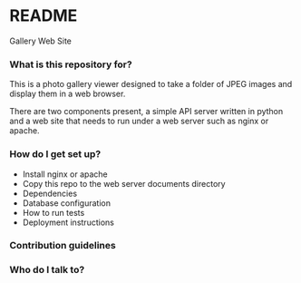 # README #

Gallery Web Site

### What is this repository for? ###

This is a photo gallery viewer designed to take a folder of JPEG images and display them in a web browser.

There are two components present, a simple API server written in python and a web site that needs to run under a web server such as nginx or apache.

### How do I get set up? ###

* Install nginx or apache
* Copy this repo to the web server documents directory
* Dependencies
* Database configuration
* How to run tests
* Deployment instructions

### Contribution guidelines ###

### Who do I talk to? ###
